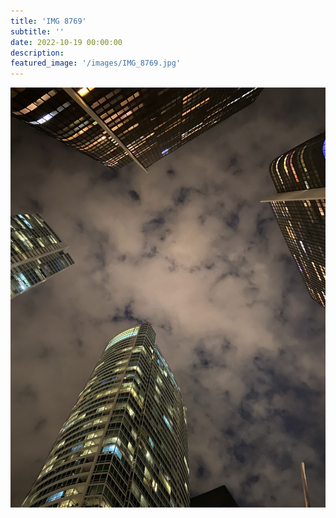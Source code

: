 ```yaml
---
title: 'IMG 8769'
subtitle: ''
date: 2022-10-19 00:00:00
description: 
featured_image: '/images/IMG_8769.jpg'
---
```


![](/images/IMG_8769.jpg)
